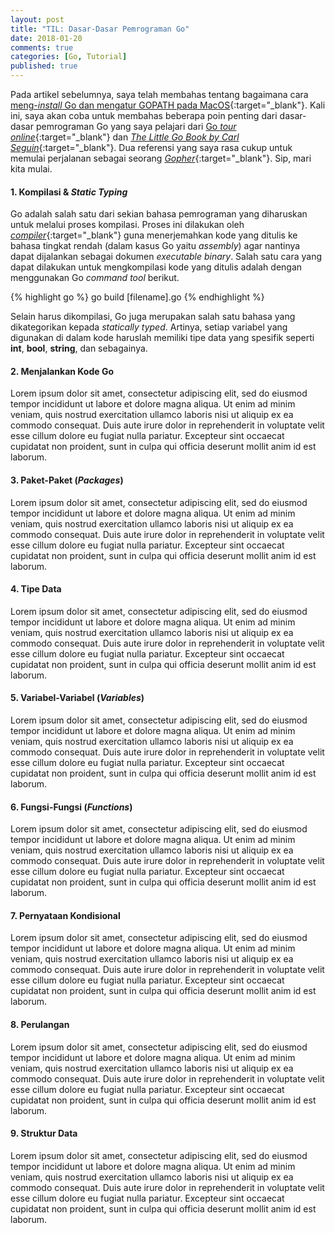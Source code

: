 ```yaml
---
layout: post
title: "TIL: Dasar-Dasar Pemrograman Go"
date: 2018-01-20
comments: true
categories: [Go, Tutorial]
published: true
---
```


Pada artikel sebelumnya, saya telah membahas tentang bagaimana cara [meng-*install* Go dan mengatur GOPATH pada MacOS](https://wlisrausr.github.io/blog/2018/01/13/go-installation-and-setup-on-macos/){:target="_blank"}. Kali ini, saya akan coba untuk membahas beberapa poin penting dari dasar-dasar pemrograman Go yang saya pelajari dari [Go *tour online*](https://tour.golang.org/list){:target="_blank"} dan [*The Little Go Book by Carl Seguin*](http://openmymind.net/The-Little-Go-Book/){:target="_blank"}. Dua referensi yang saya rasa cukup untuk memulai perjalanan sebagai seorang [*Gopher*](https://blog.golang.org/gopher){:target="_blank"}. Sip, mari kita mulai.

#### 1. Kompilasi & *Static Typing*

Go adalah salah satu dari sekian bahasa pemrograman yang diharuskan untuk melalui proses kompilasi. Proses ini dilakukan oleh [*compiler*](https://en.wikipedia.org/wiki/Compiler){:target="_blank"} guna menerjemahkan kode yang ditulis ke bahasa tingkat rendah (dalam kasus Go yaitu *assembly*) agar nantinya dapat dijalankan sebagai dokumen *executable binary*. Salah satu cara yang dapat dilakukan untuk mengkompilasi kode yang ditulis adalah dengan menggunakan Go *command tool* berikut.

{% highlight go %}
go build [filename].go
{% endhighlight %}

Selain harus dikompilasi, Go juga merupakan salah satu bahasa yang dikategorikan kepada *statically typed*. Artinya, setiap variabel yang digunakan di dalam kode haruslah memiliki tipe data yang spesifik seperti **int**, **bool**, **string**, dan sebagainya.

#### 2. Menjalankan Kode Go

Lorem ipsum dolor sit amet, consectetur adipiscing elit, sed do eiusmod tempor incididunt ut labore et dolore magna aliqua. Ut enim ad minim veniam, quis nostrud exercitation ullamco laboris nisi ut aliquip ex ea commodo consequat. Duis aute irure dolor in reprehenderit in voluptate velit esse cillum dolore eu fugiat nulla pariatur. Excepteur sint occaecat cupidatat non proident, sunt in culpa qui officia deserunt mollit anim id est laborum.

#### 3. Paket-Paket (*Packages*)

Lorem ipsum dolor sit amet, consectetur adipiscing elit, sed do eiusmod tempor incididunt ut labore et dolore magna aliqua. Ut enim ad minim veniam, quis nostrud exercitation ullamco laboris nisi ut aliquip ex ea commodo consequat. Duis aute irure dolor in reprehenderit in voluptate velit esse cillum dolore eu fugiat nulla pariatur. Excepteur sint occaecat cupidatat non proident, sunt in culpa qui officia deserunt mollit anim id est laborum.

#### 4. Tipe Data

Lorem ipsum dolor sit amet, consectetur adipiscing elit, sed do eiusmod tempor incididunt ut labore et dolore magna aliqua. Ut enim ad minim veniam, quis nostrud exercitation ullamco laboris nisi ut aliquip ex ea commodo consequat. Duis aute irure dolor in reprehenderit in voluptate velit esse cillum dolore eu fugiat nulla pariatur. Excepteur sint occaecat cupidatat non proident, sunt in culpa qui officia deserunt mollit anim id est laborum.

#### 5. Variabel-Variabel (*Variables*)

Lorem ipsum dolor sit amet, consectetur adipiscing elit, sed do eiusmod tempor incididunt ut labore et dolore magna aliqua. Ut enim ad minim veniam, quis nostrud exercitation ullamco laboris nisi ut aliquip ex ea commodo consequat. Duis aute irure dolor in reprehenderit in voluptate velit esse cillum dolore eu fugiat nulla pariatur. Excepteur sint occaecat cupidatat non proident, sunt in culpa qui officia deserunt mollit anim id est laborum.

#### 6. Fungsi-Fungsi (*Functions*)

Lorem ipsum dolor sit amet, consectetur adipiscing elit, sed do eiusmod tempor incididunt ut labore et dolore magna aliqua. Ut enim ad minim veniam, quis nostrud exercitation ullamco laboris nisi ut aliquip ex ea commodo consequat. Duis aute irure dolor in reprehenderit in voluptate velit esse cillum dolore eu fugiat nulla pariatur. Excepteur sint occaecat cupidatat non proident, sunt in culpa qui officia deserunt mollit anim id est laborum.

#### 7. Pernyataan Kondisional

Lorem ipsum dolor sit amet, consectetur adipiscing elit, sed do eiusmod tempor incididunt ut labore et dolore magna aliqua. Ut enim ad minim veniam, quis nostrud exercitation ullamco laboris nisi ut aliquip ex ea commodo consequat. Duis aute irure dolor in reprehenderit in voluptate velit esse cillum dolore eu fugiat nulla pariatur. Excepteur sint occaecat cupidatat non proident, sunt in culpa qui officia deserunt mollit anim id est laborum.

#### 8. Perulangan

Lorem ipsum dolor sit amet, consectetur adipiscing elit, sed do eiusmod tempor incididunt ut labore et dolore magna aliqua. Ut enim ad minim veniam, quis nostrud exercitation ullamco laboris nisi ut aliquip ex ea commodo consequat. Duis aute irure dolor in reprehenderit in voluptate velit esse cillum dolore eu fugiat nulla pariatur. Excepteur sint occaecat cupidatat non proident, sunt in culpa qui officia deserunt mollit anim id est laborum.

#### 9. Struktur Data

Lorem ipsum dolor sit amet, consectetur adipiscing elit, sed do eiusmod tempor incididunt ut labore et dolore magna aliqua. Ut enim ad minim veniam, quis nostrud exercitation ullamco laboris nisi ut aliquip ex ea commodo consequat. Duis aute irure dolor in reprehenderit in voluptate velit esse cillum dolore eu fugiat nulla pariatur. Excepteur sint occaecat cupidatat non proident, sunt in culpa qui officia deserunt mollit anim id est laborum.

